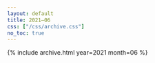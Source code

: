```yaml
---
layout: default
title: 2021–06
css: ["/css/archive.css"]
no_toc: true
---
```


{% include archive.html year=2021 month=06 %}
